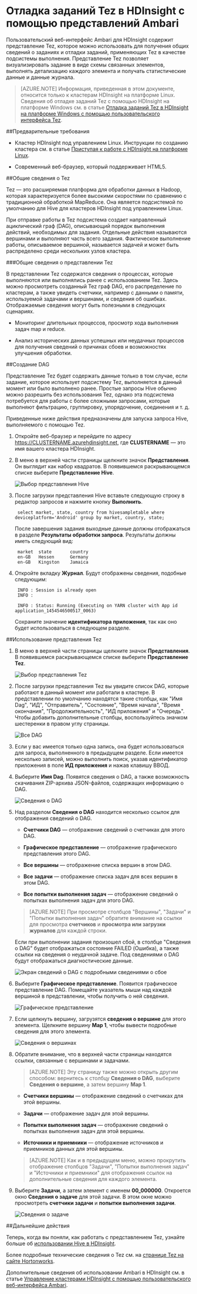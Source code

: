 <properties
pageTitle="Использование представления Ambari Tez в HDInsight | Azure"
description="Узнайте, как использовать представление Ambari Tez для отладки заданий Tez в HDInsight."
services="hdinsight"
documentationCenter=""
authors="Blackmist"
manager="paulettm"
editor="cgronlun"/>

<tags
ms.service="hdinsight"
ms.devlang="na"
ms.topic="article"
ms.tgt_pltfrm="na"
ms.workload="big-data"
ms.date="05/03/2016"
ms.author="larryfr"/>

# Отладка заданий Tez в HDInsight с помощью представлений Ambari

Пользовательский веб-интерфейс Ambari для HDInsight содержит представление Tez, которое можно использовать для получения общих сведений о заданиях и отладки заданий, применяющих Tez в качестве подсистемы выполнения. Представление Tez позволяет визуализировать задание в виде схемы связанных элементов, выполнять детализацию каждого элемента и получать статистические данные и данные журнала.

> [AZURE.NOTE] Информация, приведенная в этом документе, относится только к кластерам HDInsight на платформе Linux. Сведения об отладке заданий Tez с помощью HDInsight на платформе Windows см. в статье [Отладка заданий Tez в HDInsight на платформе Windows с помощью пользовательского интерфейса Tez](hdinsight-debug-tez-ui.md).

##Предварительные требования

* Кластер HDInsight под управлением Linux. Инструкции по созданию кластера см. в статье [Приступая к работе с HDInsight на платформе Linux](hdinsight-hadoop-linux-tutorial-get-started.md).

* Современный веб-браузер, который поддерживает HTML5.

##Общие сведения о Tez

Tez — это расширяемая платформа для обработки данных в Hadoop, которая характеризуется более высокими скоростями по сравнению с традиционной обработкой MapReduce. Она является подсистемой по умолчанию для Hive для кластеров HDInsight под управлением Linux.

При отправке работы в Tez подсистема создает направленный ациклический граф (DAG), описывающий порядок выполнения действий, необходимых для задания. Отдельные действия называются вершинами и выполняют часть всего задания. Фактическое выполнение работы, описываемое вершиной, называется задачей и может быть распределено среди нескольких узлов кластера.

###Общие сведения о представлении Tez

В представлении Tez содержатся сведения о процессах, которые выполняются или выполнялись ранее с использованием Tez. Здесь можно просмотреть созданный Tez граф DAG, его распределение по кластерам, а также увидеть счетчики, например с данными о памяти, используемой задачами и вершинами, и сведения об ошибках. Отображаемые сведения могут быть полезными в следующих сценариях.

* Мониторинг длительных процессов, просмотр хода выполнения задач map и reduce.

* Анализ исторических данных успешных или неудачных процессов для получения сведений о причинах сбоев и возможностях улучшения обработки.

##Создание DAG

Представление Tez будет содержать данные только в том случае, если задание, которое использует подсистему Tez, выполняется в данный момент или было выполнено ранее. Простые запросы Hive обычно можно разрешить без использования Tez, однако эта подсистема потребуется для работы с более сложными запросами, которые выполняют фильтрацию, группировку, упорядочение, соединения и т. д.

Приведенные ниже действия предназначены для запуска запроса Hive, выполняемого с помощью Tez.

1. Откройте веб-браузер и перейдите по адресу https://CLUSTERNAME.azurehdinsight.net, где __CLUSTERNAME__ — это имя вашего кластера HDInsight.

2. В меню в верхней части страницы щелкните значок __Представления__. Он выглядит как набор квадратов. В появившемся раскрывающемся списке выберите __Представление Hive__.

    ![Выбор представления Hive](./media/hdinsight-debug-ambari-tez-view/selecthive.png)

3. После загрузки представления Hive вставьте следующую строку в редактор запросов и нажмите кнопку __Выполнить__.

        select market, state, country from hivesampletable where deviceplatform='Android' group by market, country, state;
    
    После завершения задания выходные данные должны отображаться в разделе __Результаты обработки запроса__. Результаты должны иметь следующий вид:
    
        market  state       country
        en-GB   Hessen      Germany
        en-GB   Kingston    Jamaica
        
4. Откройте вкладку __Журнал__. Будут отображены сведения, подобные следующим:
    
        INFO : Session is already open
        INFO :

        INFO : Status: Running (Executing on YARN cluster with App id application_1454546500517_0063)

    Сохраните значение __идентификатора приложения__, так как оно будет использоваться в следующем разделе.

##Использование представления Tez

1. В меню в верхней части страницы щелкните значок __Представления__. В появившемся раскрывающемся списке выберите __Представление Tez__.

    ![Выбор представления Tez](./media/hdinsight-debug-ambari-tez-view/selecttez.png)

2. После загрузки представления Tez вы увидите список DAG, которые работают в данный момент или работали в кластере. В представлении по умолчанию находятся такие столбцы, как "Имя Dag", "ИД", "Отправитель", "Состояние", "Время начала", "Время окончания", "Продолжительность", "ИД приложения" и "Очередь". Чтобы добавить дополнительные столбцы, воспользуйтесь значком шестеренки в правом углу страницы.

    ![Все DAG](./media/hdinsight-debug-ambari-tez-view/alldags.png)

3. Если у вас имеется только одна запись, она будет использоваться для запроса, выполненного в предыдущем разделе. Если имеется несколько записей, можно выполнить поиск, указав идентификатор приложения в поле __ИД приложения__ и нажав клавишу ВВОД.

4. Выберите __Имя Dag__. Появятся сведения о DAG, а также возможность скачивания ZIP-архива JSON-файлов, содержащих информацию о DAG.

    ![Сведения о DAG](./media/hdinsight-debug-ambari-tez-view/dagdetails.png)

5. Над разделом __Сведения о DAG__ находится несколько ссылок для отображения сведений о DAG.

    * __Счетчики DAG__ — отображение сведений о счетчиках для этого DAG.
    
    * __Графическое представление__ — отображение графического представления этого DAG.
    
    * __Все вершины__ — отображение списка вершин в этом DAG.
    
    * __Все задачи__ — отображение списка задач для всех вершин в этом DAG.
    
    * __Все попытки выполнения задач__ — отображение сведений о попытках выполнения задач для этого DAG.
    
    > [AZURE.NOTE] При просмотре столбцов "Вершины", "Задачи" и "Попытки выполнения задач" обратите внимание на ссылки для просмотра __счетчиков__ и __просмотра или загрузки журналов__ для каждой строки.

    Если при выполнении задания произошел сбой, в столбце "Сведения о DAG" будет отображаться состояние FAILED (Ошибка), а также ссылки на сведения о неудачной задаче. Под сведениями о DAG будут отображаться диагностические данные.
    
    ![Экран сведений о DAG с подробными сведениями о сбое](./media/hdinsight-debug-ambari-tez-view/faileddag.png)

7. Выберите __Графическое представление__. Появится графическое представление DAG. Помещайте указатель мыши над каждой вершиной в представлении, чтобы получить о ней сведения.

    ![Графическое представление](./media/hdinsight-debug-ambari-tez-view/dagdiagram.png)

8. Если щелкнуть вершину, загрузятся __сведения о вершине__ для этого элемента. Щелкните вершину __Map 1__, чтобы вывести подробные сведения для этого элемента.

    ![Сведения о вершинах](./media/hdinsight-debug-ambari-tez-view/vertexdetails.png)

9. Обратите внимание, что в верхней части страницы находятся ссылки, связанные с вершинами и задачами.

    > [AZURE.NOTE] Эту страницу также можно открыть другим способом: вернитесь к столбцу __Сведения о DAG__, выберите __Сведения о вершине__, а затем вершину __Map 1__.

    * __Счетчики вершины__ — отображение сведений о счетчиках для этой вершины.
    
    * __Задачи__ — отображение задач для этой вершины.
    
    * __Попытки выполнения задач__ — отображение сведений о попытках выполнения задач для этой вершины.
    
    * __Источники и приемники__ — отображение источников и приемников данных для этой вершины.

    > [AZURE.NOTE] Как и в предыдущем меню, можно прокрутить отображение столбцов "Задачи", "Попытки выполнения задач" и "Источники и приемники" для отображения ссылок на дополнительные сведения для каждого элемента.

10. Выберите __Задачи__, а затем элемент с именем __00\_000000__. Откроется окно __Сведения о задаче__ для этой задачи. В этом окне можно просмотреть __счетчики задачи__ и __попытки выполнения задачи__.

    ![Сведения о задаче](./media/hdinsight-debug-ambari-tez-view/taskdetails.png)

##Дальнейшие действия

Теперь, когда вы поняли, как работать с представлением Tez, узнайте больше об [использовании Hive в HDInsight](hdinsight-use-hive.md).

Более подробные технические сведения о Tez см. на [странице Tez на сайте Hortonworks](http://hortonworks.com/hadoop/tez/).

Дополнительные сведения об использовании Ambari в HDInsight см. в статье [Управление кластерами HDInsight с помощью пользовательского веб-интерфейса Ambari](hdinsight-hadoop-manage-ambari.md).

<!---HONumber=AcomDC_0504_2016-->